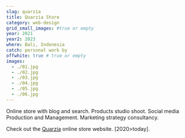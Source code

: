 ```yaml
---
slag: quarzia
title: Quarzia Store
category: web-design
grid_small_images: #true or empty
year: 2021
year2: 2023
where: Bali, Indonesia
catch: personal work by
offwhite: true # true or empty
images:
  - ./01.jpg
  - ./02.jpg
  - ./03.jpg
  - ./04.jpg
  - ./05.jpg
  - ./06.jpg
---
```


Online store with blog and search. Products studio shoot. Social media Production and Management.
Marketing strategy consultancy.

Check out the [Quarzia](https://quarzia.it?source=rokma.com) online store website.
[2020>today].
